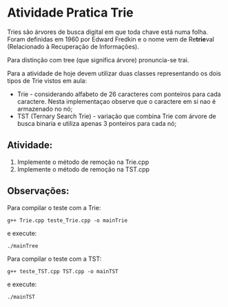 # Atividade Pratica Trie

Tries são árvores de busca digital em que toda chave está numa folha. Foram definidas em 1960 por Edward Fredkin e o nome vem de Re**trie**val (Relacionado à Recuperação de Informações).

Para distinção com tree (que significa árvore) pronuncia-se trai.

Para a atividade de hoje devem utilizar duas classes representando os dois tipos de Trie vistos em aula:
- Trie - considerando alfabeto de 26 caracteres com ponteiros para cada caractere. Nesta implementaçao observe que o caractere em si nao é armazenado no nó;
- TST (Ternary Search Trie) - variação que combina Trie com árvore de busca binaria e utiliza apenas 3 ponteiros para cada nó;


## Atividade:

1. Implemente o método de remoção na Trie.cpp
2. Implemente o método de remoção na TST.cpp

## Observações: 

Para compilar o teste com a Trie:

```
g++ Trie.cpp teste_Trie.cpp -o mainTrie
```

e execute:
```
./mainTree
```


Para compilar o teste com a TST:

```
g++ teste_TST.cpp TST.cpp -o mainTST
```

e execute:

```
./mainTST
```
